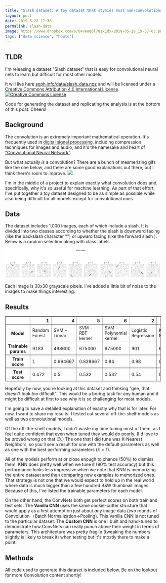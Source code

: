 ```yaml
---
title: "Slash dataset: A toy dataset that stymies most non-convolutional models."
layout: post
date: 2019-5-28 17:38
permalink: slash-data
image: https://www.dropbox.com/s/04veog8l781x1dx/2019-05-28_19-57-03.png?raw=1
tags: ["data science", "howto"]
---
```


## TLDR

I'm releasing a dataset "Slash dataset" that is easy for convolutional neural nets to learn but difficult for most other models.

It will live here [soph.info/data/slash_data.npz](https://soph.info/data/slash_data.npz) and will be licensed under a <a rel="license" href="http://creativecommons.org/licenses/by/4.0/">Creative Commons Attribution 4.0 International License</a>.<a rel="license" href="http://creativecommons.org/licenses/by/4.0/"><img alt="Creative Commons License" style="border-width:0" src="https://i.creativecommons.org/l/by/4.0/88x31.png" /></a>

Code for generating the dataset and replicating the analysis is at the bottom of this post. Cheers!

## Background

The convolution is an extremely important mathematical operation. It's frequently used in [digital signal processing](https://en.wikipedia.org/wiki/Convolution#Applications), including compression techniques for images and audio, and it's the namesake and heart of ["Convolutional Neural Network"](https://www.deeplearningbook.org/contents/convnets.html).

But what actually _is_ a convolution? There are a bunch of mesmerizing gifs like the one below, and there are some good explanations out there, but I think there's room to improve.
![](https://upload.wikimedia.org/wikipedia/commons/b/b9/Convolution_of_spiky_function_with_box2.gif)

I'm in the middle of a project to explain exactly what convolution does and, specifically, why it's so useful for machine learning. As part of that effort, I've put together a toy dataset designed to be as simple as possible while also being difficult for all models except for convolutional ones.

## Data

The dataset includes 1,000 images, each of which include a slash. It is divided into two classes according to whether the slash is downward facing (like the backslash character "") or upward facing (like the forward slash ). Below is a random selection along with class labels.

![](/images/conv_data.png)

Each image is 30x30 grayscale pixels. I've added a little bit of noise to the images to make things interesting.

## Results

<table border="1" class="dataframe">
  <thead>
    <tr style="text-align: right;">
      <th></th>
      <th>1</th>
      <th>4</th>
      <th>5</th>
      <th>6</th>
      <th>2</th>
      <th>3</th>
      <th>0</th>
      <th>7</th>
      <th>8</th>
    </tr>
  </thead>
  <tbody>
    <tr>
      <th>Model</th>
      <td>Random Forest</td>
      <td>SVM - Linear</td>
      <td>SVM - RBF kernel</td>
      <td>SVM - Polynomial kernel</td>
      <td>Logistic Regression</td>
      <td>K Nearest Neighbors</td>
      <td>KNN, k=1</td>
      <td>Vanilla CNN</td>
      <td>Custom CNN</td>
    </tr>
    <tr>
      <th>Trainable params</th>
      <td>9183</td>
      <td>498600</td>
      <td>675000</td>
      <td>675000</td>
      <td>901</td>
      <td>675000</td>
      <td>675000</td>
      <td>1041</td>
      <td>80</td>
    </tr>
    <tr>
      <th>Train score</th>
      <td>1</td>
      <td>0.994667</td>
      <td>0.838667</td>
      <td>0.84</td>
      <td>0.98</td>
      <td>0.842667</td>
      <td>1</td>
      <td>1</td>
      <td>1</td>
    </tr>
    <tr>
      <th>Test score</th>
      <td>0.472</td>
      <td>0.5</td>
      <td>0.532</td>
      <td>0.532</td>
      <td>0.54</td>
      <td>0.604</td>
      <td>0.908</td>
      <td>1</td>
      <td>1</td>
    </tr>
  </tbody>
</table>

Hopefully by now, you're looking at this dataset and thinking "gee, that doesn't look _too_ difficult". This would be a boring task for any human and it might be difficult at first to see why it is so challenging for most models.

I'm going to save a detailed explanation of exactly why that is for later. For now, I want to share my results: I tested out several off-the-shelf models as well as two convolutional models.

Of the off-the-shelf models, I didn't waste my time tuning most of them, as I feel quite confident that even when tuned they would do poorly. (I'd love to be proved wrong on that 😉.) The one that I did tune was K-Nearest Neighbors, so you'll see a result for one with the default parameters as well as one with the best performing parameters ($k=1$).

All of the models perform at or close enough to chance (50%) to dismiss them. KNN does pretty well when we tune it (90% test accuracy) but this performance looks less impressive when we note that KNN is memorizing the entire dataset and then comparing new examples to memorized ones. That strategy is not one that we would expect to hold up in the real world where data is much bigger than a few hundred B&W thumbnail images. Because of this, I've listed the trainable parameters for each model.

On the other hand, the ConvNets both get perfect scores on both train and test sets. The **Vanilla CNN** uses the same cookie-cutter structure that I would apply as a first attempt on just about _any_ image data (two rounds of Convolution →Batch Normalization→Pooling). This Vanilla CNN is not tuned to the particular dataset. The **Custom CNN** is one I built and hand-tuned to demonstrate how ConvNets can really punch above their weight in terms of parameters. This architecture was pretty fragile (tweaking the numbers slightly is likely to break it) when testing but it's mostly there to make a point.

## Methods

All code used to generate this dataset is included below. Be on the lookout for more Convolution content shortly!

<script src="https://gist.github.com/artificialsoph/b71c1c25b5ea86cb7ad3ab38afcbfb55.js"></script>
